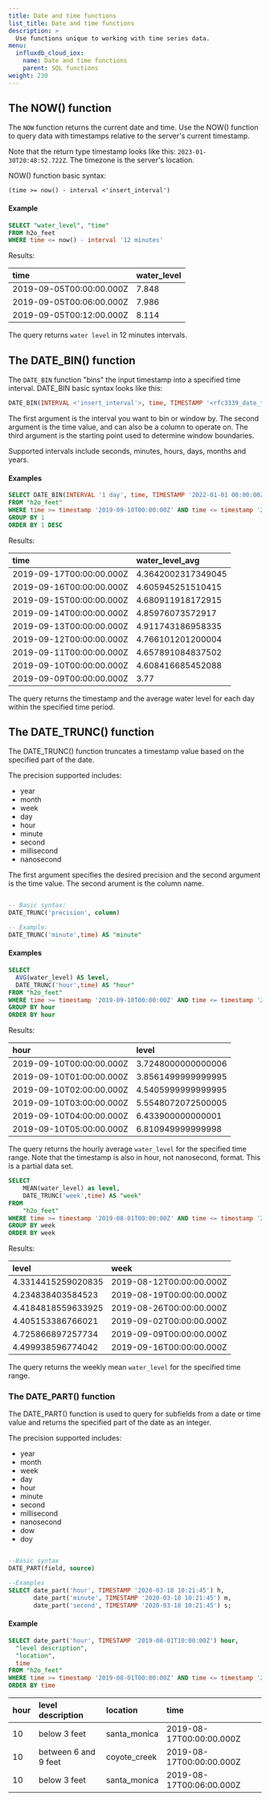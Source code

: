 ```yaml
---
title: Date and time functions
list_title: Date and time functions
description: >
  Use functions unique to working with time series data.
menu:
  influxdb_cloud_iox:
    name: Date and time functions
    parent: SQL functions
weight: 230
---
```


## The NOW() function

The `NOW` function returns the current date and time.  Use the NOW() function to query data with timestamps relative to the server's current timestamp.  

Note that the return type timestamp looks like this: `2023-01-30T20:48:52.722Z`. The timezone is the server's location.

NOW() function basic syntax:

```
(time >= now() - interval <'insert_interval')
```

#### Example

```sql
SELECT "water_level", "time"
FROM h2o_feet
WHERE time <= now() - interval '12 minutes'
```

Results:

| time                     | water_level |
| :----------------------- | :---------- |
| 2019-09-05T00:00:00.000Z | 7.848       |
| 2019-09-05T00:06:00.000Z | 7.986       |
| 2019-09-05T00:12:00.000Z | 8.114       |

The query returns `water level` in 12 minutes intervals.

## The DATE_BIN() function

The `DATE_BIN` function "bins" the input timestamp into a specified time interval.  DATE_BIN basic syntax looks like this:

```sql
DATE_BIN(INTERVAL <'insert_interval'>, time, TIMESTAMP '<rfc3339_date_time_string>')
```

The first argument is the interval you want to bin or window by. The second argument is the time value, and can also be a column to operate on.  The third argument is the starting point used to determine window boundaries.

Supported intervals include seconds, minutes, hours, days, months and years.  

#### Examples

```sql
SELECT DATE_BIN(INTERVAL '1 day', time, TIMESTAMP '2022-01-01 00:00:00Z') AS time, AVG("water_level")  as water_level_avg
FROM "h2o_feet"
WHERE time >= timestamp '2019-09-10T00:00:00Z' AND time <= timestamp '2019-09-20T00:00:00Z'
GROUP BY 1
ORDER BY 1 DESC
```

Results:

| time                     | water_level_avg    |
| :----------------------- | :----------------- |
| 2019-09-17T00:00:00.000Z | 4.3642002317349045 |
| 2019-09-16T00:00:00.000Z | 4.605945251510415  |
| 2019-09-15T00:00:00.000Z | 4.680911918172915  |
| 2019-09-14T00:00:00.000Z | 4.85976073572917   |
| 2019-09-13T00:00:00.000Z | 4.911743186958335  |
| 2019-09-12T00:00:00.000Z | 4.766101201200004  |
| 2019-09-11T00:00:00.000Z | 4.657891084837502  |
| 2019-09-10T00:00:00.000Z | 4.608416685452088  |
| 2019-09-09T00:00:00.000Z | 3.77               |

The query returns the timestamp and the average water level for each day within the specified time period.

## The DATE_TRUNC() function

The DATE_TRUNC() function truncates a timestamp value based on the specified part of the date.  

The precision supported includes:

 - year
 - month
 - week
 - day
 - hour
 - minute
 - second
 - millisecond 
 - nanosecond

The first argument specifies the desired precision and the second argument is the time value.  The second arument is the column name. 

```sql

-- Basic syntax:
DATE_TRUNC('precision', column) 

-- Example:
DATE_TRUNC('minute',time) AS "minute"

```
#### Examples

```sql
SELECT
  AVG(water_level) AS level,
  DATE_TRUNC('hour',time) AS "hour"
FROM "h2o_feet"
WHERE time >= timestamp '2019-09-10T00:00:00Z' AND time <= timestamp '2019-09-12T00:00:00Z'
GROUP BY hour
ORDER BY hour
```
Results:

| hour                     | level              |
| :----------------------- | :----------------- |
| 2019-09-10T00:00:00.000Z | 3.7248000000000006 |
| 2019-09-10T01:00:00.000Z | 3.8561499999999995 |
| 2019-09-10T02:00:00.000Z | 4.5405999999999995 |
| 2019-09-10T03:00:00.000Z | 5.5548072072500005 |
| 2019-09-10T04:00:00.000Z | 6.433900000000001  |
| 2019-09-10T05:00:00.000Z | 6.810949999999998  |

The query returns the hourly average `water_level` for the specified time range. Note that the timestamp is also in hour, not nanosecond, format. This is a partial data set.


```sql
SELECT
	MEAN(water_level) as level,
    DATE_TRUNC('week',time) AS "week"
FROM
	"h2o_feet"
WHERE time >= timestamp '2019-08-01T00:00:00Z' AND time <= timestamp '2019-10-31T00:00:00Z'
GROUP BY week
ORDER BY week
```
Results:


| level              | week                     |
| :----------------- | :----------------------- |
| 4.3314415259020835 | 2019-08-12T00:00:00.000Z |
| 4.234838403584523  | 2019-08-19T00:00:00.000Z |
| 4.4184818559633925 | 2019-08-26T00:00:00.000Z |
| 4.405153386766021  | 2019-09-02T00:00:00.000Z |
| 4.725866897257734  | 2019-09-09T00:00:00.000Z |
| 4.499938596774042  | 2019-09-16T00:00:00.000Z |


The query returns the weekly mean `water_level` for the specified time range.  


### The DATE_PART() function

The DATE_PART() function is used to query for subfields from a date or time value and returns the specified part of the date as an integer.

The precision supported includes:

 - year
 - month
 - week
 - day
 - hour
 - minute
 - second
 - millisecond 
 - nanosecond
 - dow
 - doy

```sql

--Basic syntax
DATE_PART(field, source)

--Examples
SELECT date_part('hour', TIMESTAMP '2020-03-18 10:21:45') h,
       date_part('minute', TIMESTAMP '2020-03-18 10:21:45') m,
       date_part('second', TIMESTAMP '2020-03-18 10:21:45') s;
```

#### Example

```sql
SELECT date_part('hour', TIMESTAMP '2019-08-01T10:00:00Z') hour, 
  "level description", 
  "location",
  time
FROM "h2o_feet"
WHERE time >= timestamp '2019-08-01T00:00:00Z' AND time <= timestamp '2019-10-31T00:00:00Z'
ORDER BY time
```

| hour | level description    | location     | time                     |
| :--- | :------------------- | :----------- | :----------------------- |
| 10   | below 3 feet         | santa_monica | 2019-08-17T00:00:00.000Z |
| 10   | between 6 and 9 feet | coyote_creek | 2019-08-17T00:00:00.000Z |
| 10   | below 3 feet         | santa_monica | 2019-08-17T00:06:00.000Z |                          

<!-- ## The TIME_BUCKET_GAPFILL function (not working for Jan 31 release)


```sql
SELECT time_bucket_gapfill('1 day', time, TIMESTAMP '2022-01-01 00:00:00Z') as day,
"degrees", "location", "time"
FROM "h2o_temperature"
GROUP BY 1,2
ORDER BY 1,2
``` -->

